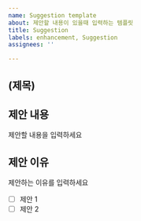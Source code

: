 ```yaml
---
name: Suggestion template
about: 제안할 내용이 있을때 입력하는 템플릿
title: Suggestion
labels: enhancement, Suggestion
assignees: ''

---
```


## (제목)

## 제안 내용
제안할 내용을 입력하세요

## 제안 이유
제안하는 이유를 입력하세요

- [ ] 제안 1
- [ ] 제안 2
